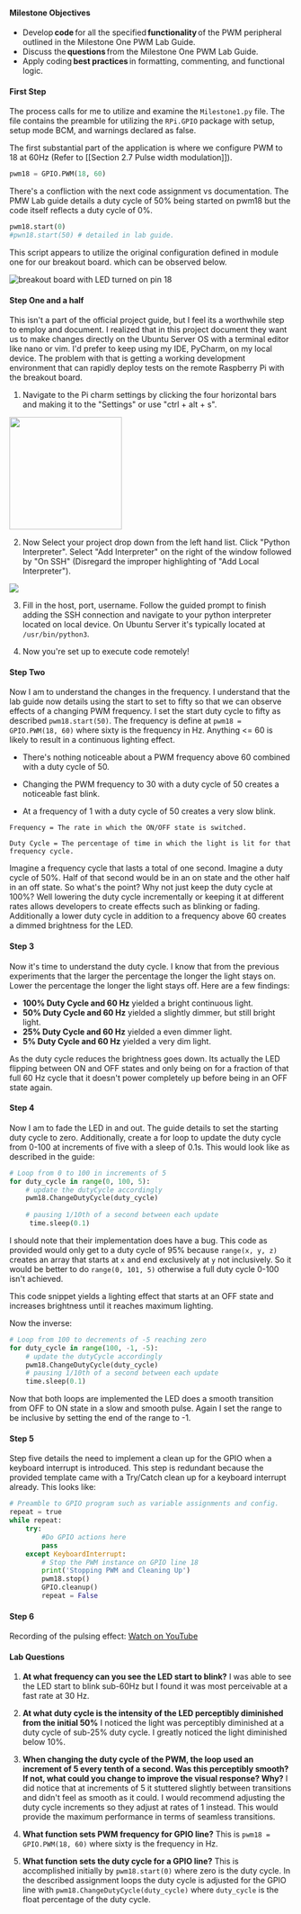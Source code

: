 #### Milestone Objectives
- Develop **code** for all the specified **functionality** of the PWM peripheral outlined in the Milestone One PWM Lab Guide.
- Discuss the **questions** from the Milestone One PWM Lab Guide.
- Apply coding **best practices** in formatting, commenting, and functional logic.

#### First Step
The process calls for me to utilize and examine the `Milestone1.py` file. The file contains the preamble for utilizing the `RPi.GPIO` package with setup, setup mode BCM, and warnings declared as false.

The first substantial part of the application is where we configure PWM to 18 at 60Hz (Refer to [[Section 2.7 Pulse width modulation]]).

```python
pwm18 = GPIO.PWM(18, 60)
```

There's a confliction with the next code assignment vs documentation. The PMW Lab guide details a duty cycle of 50% being started on pwm18 but the code itself reflects a duty cycle of 0%.

```python
pwm18.start(0)
#pwn18.start(50) # detailed in lab guide.
```

This script appears to utilize the original configuration defined in module one for our breakout board. which can be observed below.

<img src="./Resources/Turned On.jpg" alt="breakout board with LED turned on pin 18">

#### Step One and a half
This isn't a part of the official project guide, but I feel its a worthwhile step to employ and document. I realized that in this project document they want us to make changes directly on the Ubuntu Server OS with a terminal editor like nano or vim. I'd prefer to keep using my IDE, PyCharm, on my local device. The problem with that is getting a working development environment that can rapidly deploy tests on the remote Raspberry Pi with the breakout board.

1) Navigate to the Pi charm settings by clicking the four horizontal bars and making it to the "Settings" or use "ctrl + alt + s".

<img src="./Resources/settings.png" width="200">

2) Now Select your project drop down from the left hand list. Click "Python Interpreter". Select "Add Interpreter" on the right of the window followed by "On SSH" (Disregard the improper highlighting of "Add Local Interpreter").

<img src="./Resources/Interpreter.png">

3) Fill in the host, port, username. Follow the guided prompt to finish adding the SSH connection and navigate to your python interpreter located on local device. On Ubuntu Server it's typically located at `/usr/bin/python3`.

4) Now you're set up to execute code remotely!

#### Step Two
Now I am to understand the changes in the frequency. I understand that the lab guide now details using the start to set to fifty so that we can observe effects of a changing PWM frequency. I set the start duty cycle to fifty as described `pwm18.start(50)`. The frequency is define at `pwm18 = GPIO.PWM(18, 60)` where sixty is the frequency in Hz. Anything <= 60 is likely to result in a continuous lighting effect.

- There's nothing noticeable about a PWM frequency above 60 combined with a duty cycle of 50.

- Changing the PWM frequency to 30 with a duty cycle of 50 creates a noticeable fast blink.

- At a frequency of 1 with a duty cycle of 50 creates a very slow blink.

```
Frequency = The rate in which the ON/OFF state is switched.

Duty Cycle = The percentage of time in which the light is lit for that frequency cycle. 
```

Imagine a frequency cycle that lasts a total of one second. Imagine a duty cycle of 50%. Half of that second would be in an on state and the other half in an off state. So what's the point? Why not just keep the duty cycle at 100%? Well lowering the duty cycle incrementally or keeping it at different rates allows developers to create effects such as blinking or fading. Additionally a lower duty cycle in addition to a frequency above 60 creates a dimmed brightness for the LED.

#### Step 3
Now it's time to understand the duty cycle. I know that from the previous experiments that the larger the percentage the longer the light stays on. Lower the percentage the longer the light stays off. Here are a few findings:

- **100% Duty Cycle and 60 Hz** yielded a bright continuous light.
- **50% Duty Cycle and 60 Hz** yielded a slightly dimmer, but still bright light.
- **25% Duty Cycle and 60 Hz** yielded a even dimmer light.
- **5% Duty Cycle and 60 Hz** yielded a very dim light.

As the duty cycle reduces the brightness goes down. Its actually the LED flipping between ON and OFF states and only being on for a fraction of that full 60 Hz cycle that it doesn't power completely up before being in an OFF state again. 

#### Step 4
Now I am to fade the LED in and out. The guide details to set the starting duty cycle to zero. Additionally, create a for loop to update the duty cycle from 0-100 at increments of five with a sleep of 0.1s. This would look like as described in the guide:
```python
# Loop from 0 to 100 in increments of 5  
for duty_cycle in range(0, 100, 5):  
    # update the dutyCycle accordingly  
    pwm18.ChangeDutyCycle(duty_cycle)  
    
    # pausing 1/10th of a second between each update
     time.sleep(0.1)
```

I should note that their implementation does have a bug. This code as provided would only get to a duty cycle of 95% because `range(x, y, z)` creates an array that starts at `x` and end exclusively at `y` not inclusively. So it would be better to do `range(0, 101, 5)` otherwise a full duty cycle 0-100 isn't achieved.

This code snippet yields a lighting effect that starts at an OFF state and increases brightness until it reaches maximum lighting.

Now the inverse:
```Python
# Loop from 100 to decrements of -5 reaching zero  
for duty_cycle in range(100, -1, -5):  
    # update the dutyCycle accordingly  
    pwm18.ChangeDutyCycle(duty_cycle)  
    # pausing 1/10th of a second between each update  
    time.sleep(0.1)
```

Now that both loops are implemented the LED does a smooth transition from OFF to ON state in a slow and smooth pulse. Again I set the range to be inclusive by setting the end of the range to -1.
#### Step 5
Step five details the need to implement a clean up for the GPIO when a keyboard interrupt is introduced. This step is redundant because the provided template came with a Try/Catch clean up for a keyboard interrupt already. This looks like:
```python
# Preamble to GPIO program such as variable assignments and config.
repeat = true
while repeat:
	try:
		#Do GPIO actions here
		pass
	except KeyboardInterrupt:
		# Stop the PWM instance on GPIO line 18  
		print('Stopping PWM and Cleaning Up')  
		pwm18.stop()  
		GPIO.cleanup()  
		repeat = False
```
#### Step 6
Recording of the pulsing effect:
[Watch on YouTube](https://youtu.be/k6XtSIeu3ls)


#### Lab Questions
1) **At what frequency can you see the LED start to blink?**
   I was able to see the LED start to blink sub-60Hz but I found it was most perceivable at a fast rate at 30 Hz.
   
2) **At what duty cycle is the intensity of the LED perceptibly diminished from the initial 50%**
   I noticed the light was perceptibly diminished at a duty cycle of sub-25% duty cycle. I greatly noticed the light diminished below 10%.
   
3) **When changing the duty cycle of the PWM, the loop used an increment of 5 every tenth of a second. Was this perceptibly smooth? If not, what could you change to improve the visual response? Why?**
   I did notice that at increments of 5 it stuttered slightly between transitions and didn't feel as smooth as it could. I would recommend adjusting the duty cycle increments so they adjust at rates of 1 instead. This would provide the maximum performance in terms of seamless transitions.
   
4) **What function sets PWM frequency for GPIO line?**
   This is `pwm18 = GPIO.PWM(18, 60)` where sixty is the frequency in Hz.
   
5) **What function sets the duty cycle for a GPIO line?**
   This is accomplished initially by `pwm18.start(0)` where zero is the duty cycle. In the described assignment loops the duty cycle is adjusted for the GPIO line with `pwm18.ChangeDutyCycle(duty_cycle)` where `duty_cycle` is the float percentage of the duty cycle.